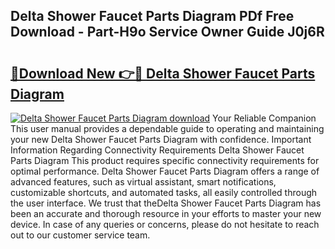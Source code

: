 ## Delta Shower Faucet Parts Diagram PDf Free Download - Part-H9o Service Owner Guide J0j6R

# <h2><a href="http://dfm7oat.blite.top/?on=Delta+Shower+Faucet+Parts+Diagram">🔗Download New 👉🔴 Delta Shower Faucet Parts Diagram</a></h2>

[![Delta Shower Faucet Parts Diagram download](https://i.imgur.com/lujVjoI.png)](http://dfm7oat.blite.top/?on=Delta+Shower+Faucet+Parts+Diagram)
Your Reliable Companion This user manual provides a dependable guide to operating and maintaining your new Delta Shower Faucet Parts Diagram with confidence. Important Information Regarding Connectivity Requirements Delta Shower Faucet Parts Diagram This product requires specific connectivity requirements for optimal performance. Delta Shower Faucet Parts Diagram offers a range of advanced features, such as virtual assistant, smart notifications, customizable shortcuts, and automated tasks, all easily controlled through the user interface. We trust that theDelta Shower Faucet Parts Diagram has been an accurate and thorough resource in your efforts to master your new device. In case of any queries or concerns, please do not hesitate to reach out to our customer service team.

